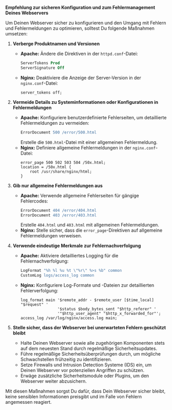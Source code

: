 **Empfehlung zur sicheren Konfiguration und zum Fehlermanagement Deines Webservers**

Um Deinen Webserver sicher zu konfigurieren und den Umgang mit Fehlern und Fehlermeldungen zu optimieren, solltest Du folgende Maßnahmen umsetzen:

1. **Verberge Produktnamen und Versionen**
   - **Apache:** Ändere die Direktiven in der `httpd.conf`-Datei:
     ```apache
     ServerTokens Prod
     ServerSignature Off
     ```
   - **Nginx:** Deaktiviere die Anzeige der Server-Version in der `nginx.conf`-Datei:
     ```nginx
     server_tokens off;
     ```

2. **Vermeide Details zu Systeminformationen oder Konfigurationen in Fehlermeldungen**
   - **Apache:** Konfiguriere benutzerdefinierte Fehlerseiten, um detaillierte Fehlermeldungen zu vermeiden:
     ```apache
     ErrorDocument 500 /error/500.html
     ```
     Erstelle die `500.html`-Datei mit einer allgemeinen Fehlermeldung.
   - **Nginx:** Definiere allgemeine Fehlermeldungen in der `nginx.conf`-Datei:
     ```nginx
     error_page 500 502 503 504 /50x.html;
     location = /50x.html {
         root /usr/share/nginx/html;
     }
     ```

3. **Gib nur allgemeine Fehlermeldungen aus**
   - **Apache:** Verwende allgemeine Fehlerseiten für gängige Fehlercodes:
     ```apache
     ErrorDocument 404 /error/404.html
     ErrorDocument 403 /error/403.html
     ```
     Erstelle `404.html` und `403.html` mit allgemeinen Fehlermeldungen.
   - **Nginx:** Stelle sicher, dass die `error_page`-Direktiven auf allgemeine Fehlermeldungen verweisen.

4. **Verwende eindeutige Merkmale zur Fehlernachverfolgung**
   - **Apache:** Aktiviere detailliertes Logging für die Fehlernachverfolgung:
     ```apache
     LogFormat "%h %l %u %t \"%r\" %>s %b" common
     CustomLog logs/access_log common
     ```
   - **Nginx:** Konfiguriere Log-Formate und -Dateien zur detaillierten Fehlerverfolgung:
     ```nginx
     log_format main '$remote_addr - $remote_user [$time_local] "$request" '
                     '$status $body_bytes_sent "$http_referer" '
                     '"$http_user_agent" "$http_x_forwarded_for"';
     access_log /var/log/nginx/access.log main;
     ```

5. **Stelle sicher, dass der Webserver bei unerwarteten Fehlern geschützt bleibt**
   - Halte Deinen Webserver sowie alle zugehörigen Komponenten stets auf dem neuesten Stand durch regelmäßige Sicherheitsupdates.
   - Führe regelmäßige Sicherheitsüberprüfungen durch, um mögliche Schwachstellen frühzeitig zu identifizieren.
   - Setze Firewalls und Intrusion Detection Systeme (IDS) ein, um Deinen Webserver vor potenziellen Angriffen zu schützen.
   - Erwäge zusätzliche Sicherheitsmodule oder Plugins, um den Webserver weiter abzusichern.

Mit diesen Maßnahmen sorgst Du dafür, dass Dein Webserver sicher bleibt, keine sensiblen Informationen preisgibt und im Falle von Fehlern angemessen reagiert.